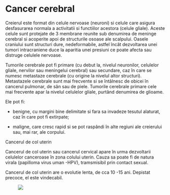 
# Cancer cerebral
Creierul este format din celule nervoase (neuroni) si celule care asigura desfasurarea normala a activitatii si functiilor acestora (celule gliale). Aceste celule sunt protejate de 3 membrane reunite sub denumirea de meninge cerebral si acoperite apoi de structurile osoase ale scalpului. Oasele craniului sunt structuri dure, nedeformabile, astfel încât dezvoltarea unei tumori intracraniene duce la aparitia unei presiuni ce poate afecta sau distruge celulele nervoase.

Tumorile cerebrale pot fi primare (cu debut la, nivelul neuronilor, celulelor gliale, nervilor sau meningelui cerebral) sau secundare, caz în care se numesc metastaze cerebrale (cu origine la nivelul altor structuri). Metastazele cerebrale sunt mai frecvente si se întâlnesc de obicei în cancerul pulmonar, de sân sau de piele. Tumorile cerebrale primare cele mai frecvente apar la nivelul celulelor gliale, purtând denumirea de glioame.

Ele pot fi:

- benigne, cu margini bine delimitate si fara sa invadeze tesutul alaturat, caz în care pot fi extirpate;

- maligne, care cresc rapid si se pot raspândi în alte regiuni ale creierului sau, mai rar, ale corpului.

Cancerul de col uterin

Cancerul de col uterin sau cancerul cervical apare în urma dezvoltarii celulelor canceroase în zona colului uterin. Cauza sa poate fi de natura virala (papilloma virus uman -HPV), tramsmisibil prin contact sexual.

Cancerul de col uterin are o evolutie lenta, de cca 10 -15 ani. Depistat precoce, el este vindecabil.
<figure class="left"><img src='http://www.brainfacts.org/~/media/Brainfacts/Article%20Multimedia/Diseases%20and%20Disorders/Cancer/Brain_Cancer.ashx?h=367&w=650' /></figure>
  
